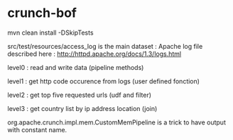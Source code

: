 # crunch-bof

mvn clean install -DSkipTests

src/test/resources/access_log is the main dataset :
Apache log file described here : http://httpd.apache.org/docs/1.3/logs.html

level0 : read and write data (pipeline methods)

level1 : get http code occurence from logs (user defined fonction)

level2 : get top five requested urls (udf and filter)

level3 : get country list by ip address location (join)


org.apache.crunch.impl.mem.CustomMemPipeline is a trick to have output with constant name.
